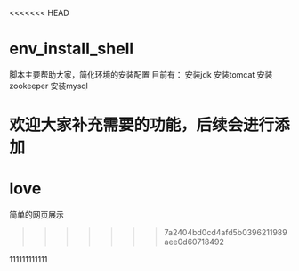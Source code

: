 <<<<<<< HEAD
# env_install_shell
脚本主要帮助大家，简化环境的安装配置
目前有：
   安装jdk
   安装tomcat
   安装zookeeper
   安装mysql
   
欢迎大家补充需要的功能，后续会进行添加
=======
# love
简单的网页展示
>>>>>>> 7a2404bd0cd4afd5b0396211989aee0d60718492



111111111111
